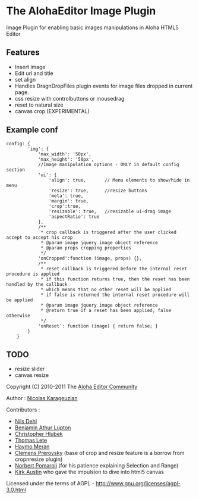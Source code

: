 
# The AlohaEditor Image Plugin

Image Plugin for enabling basic images manipulations in Aloha HTML5 Editor

## Features

* Insert image
* Edit url and title
* set align
* Handles DragnDropFiles plugin events for image files dropped in current page.
* css resize with controlbuttons or mousedrag
* reset to natural size
* canvas crop (EXPERIMENTAL)

## Example conf

    config: {
			'img': {
				'max_width': '50px',
				'max_height': '50px',
				//Image manipulation options - ONLY in default config section
				'ui': {
					'align': true,       // Menu elements to show/hide in menu
					'resize': true,		 //resize buttons
					'meta': true,
					'margin': true,
					'crop':true,
					'resizable': true,   //resizable ui-drag image
					'aspectRatio': true
				},
				/**
				 * crop callback is triggered after the user clicked accept to accept his crop
				 * @param image jquery image object reference
				 * @param props cropping properties
				 */
				'onCropped':function (image, props) {},
				/**
				 * reset callback is triggered before the internal reset procedure is applied
				 * if this function returns true, then the reset has been handled by the callback
				 * which means that no other reset will be applied
				 * if false is returned the internal reset procedure will be applied
				 * @param image jquery image object reference
				 * @return true if a reset has been applied, false otherwise
				 */
				'onReset': function (image) { return false; }
			}
		}

## TODO

* resize slider
* canvas resize

Copyright (C) 2010-2011 The [Aloha Editor Community](https://github.com/alohaeditor) 

Author : [Nicolas Karageuzian](https://github.com/nka11)

Contributors :

* [Nils Dehl](https://github.com/mrsunshine) 
* [Benjamin Athur Lupton](https://github.com/balupton)
* [Christopher Hlubek](https://github.com/chlu)
* [Thomas Lete](https://github.com/bistory)
* [Haymo Meran](https://github.com/draftkraft)
* [Clemens Prerovsky](https://github.com/cprerovsky) (base of crop and resize feature is a borrow from cropnresize plugin)
* [Norbert Pomaroli](https://github.com/npomaroli) (for his patience explaining Selection and Range)
* [Kirk Austin](http://www.kirkaustin.com/) who gave the impulsion to dive into html5 canvas	

Licensed under the terms of AGPL - http://www.gnu.org/licenses/agpl-3.0.html
